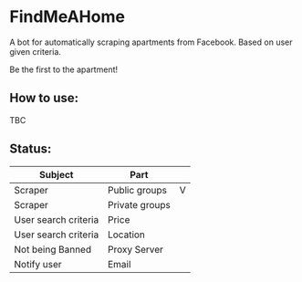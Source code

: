 # FindMeAHome
A bot for automatically scraping apartments from Facebook.
Based on user given criteria.

Be the first to the apartment!

How to use:
-----------
TBC

Status:
-------
| Subject               | Part           |   |
|-----------------------|----------------|:-:|
| Scraper               | Public groups  | V |
| Scraper               | Private groups |   |
| User search criteria  | Price          |   |
| User search criteria  | Location       |   |
| Not being Banned      | Proxy Server   |   |
| Notify user           | Email          |   |
